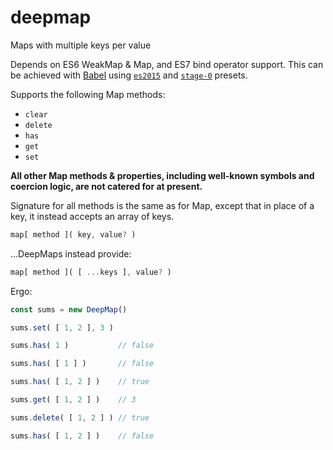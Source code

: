# deepmap
Maps with multiple keys per value

Depends on ES6 WeakMap & Map, and ES7 bind operator support. This can be achieved with [Babel](babeljs.io) using [`es2015`](https://www.npmjs.com/package/babel-preset-es2015) and [`stage-0`](https://www.npmjs.com/package/babel-preset-stage-0) presets.

Supports the following Map methods:

* `clear`
* `delete`
* `has`
* `get`
* `set`

**All other Map methods & properties, including well-known symbols and coercion logic, are not catered for at present.**

Signature for all methods is the same as for Map, except that in place of a key, it instead accepts an array of keys.

```javascript
map[ method ]( key, value? )
```

...DeepMaps instead provide:

```javascript
map[ method ]( [ ...keys ], value? )
```

Ergo:

```javascript
const sums = new DeepMap()

sums.set( [ 1, 2 ], 3 )

sums.has( 1 )           // false

sums.has( [ 1 ] )       // false

sums.has( [ 1, 2 ] )    // true

sums.get( [ 1, 2 ] )    // 3

sums.delete( [ 1, 2 ] ) // true

sums.has( [ 1, 2 ] )    // false
```
